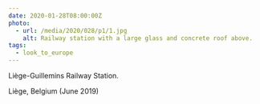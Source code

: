 ```yaml
---
date: 2020-01-28T08:00:00Z
photo:
  - url: /media/2020/028/p1/1.jpg
    alt: Railway station with a large glass and concrete roof above.
tags:
  - look_to_europe
---
```


Liège-Guillemins Railway Station.

Liège, Belgium (June 2019)

